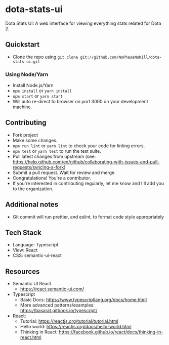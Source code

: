 # dota-stats-ui

Dota Stats UI: A web interface for viewing everything stats related for Dota 2.

## Quickstart

- Clone the repo using `git clone git://github.com/NoPhaseNoKill/dota-stats-ui.git`

### Using Node/Yarn

- Install Node.js/Yarn
- `npm install` or `yarn install`
- `npm start` or `yarn start`
- Will auto re-direct to browser on port 3000 on your development machine.

## Contributing

- Fork project
- Make some changes.
- `npm run lint` or `yarn lint` to check your code for linting errors.
- `npm test` or `yarn test` to run the test suite.
- Pull latest changes from upstream (see: https://help.github.com/en/github/collaborating-with-issues-and-pull-requests/syncing-a-fork)
- Submit a pull request. Wait for review and merge.
- Congratulations! You're a contributor.
- If you're interested in contributing regularly, let me know and I'll add you to the organization.

## Additional notes

- Git commit will run prettier, and eslint, to format code style appropriately

## Tech Stack

- Language: Typescript
- View: React
- CSS: semantic-ui-react

## Resources

- Semantic UI React
  - https://react.semantic-ui.com/
- Typescript
  - Basic Docs: https://www.typescriptlang.org/docs/home.html
  - More advanced patterns/examples: https://basarat.gitbook.io/typescript/
- React:
  - Tutorial: https://reactjs.org/tutorial/tutorial.html
  - Hello world: https://reactjs.org/docs/hello-world.html
  - Thinking in React: https://facebook.github.io/react/docs/thinking-in-react.html
